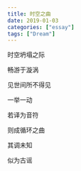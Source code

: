 ```yaml
---
title: 时空之曲
date: 2019-01-03
categories: ["essay"]
tags: ["Dream"]
---
```


时空坍塌之际

畅游于漩涡

见世间所不得见

一举一动

若译为音符

则成循环之曲

其调未知

似为古谣